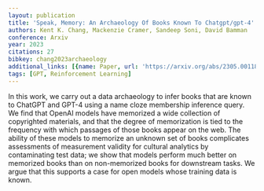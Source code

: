 ```yaml
---
layout: publication
title: 'Speak, Memory: An Archaeology Of Books Known To Chatgpt/gpt-4'
authors: Kent K. Chang, Mackenzie Cramer, Sandeep Soni, David Bamman
conference: Arxiv
year: 2023
citations: 27
bibkey: chang2023archaeology
additional_links: [{name: Paper, url: 'https://arxiv.org/abs/2305.00118'}]
tags: [GPT, Reinforcement Learning]
---
```

In this work, we carry out a data archaeology to infer books that are known
to ChatGPT and GPT-4 using a name cloze membership inference query. We find
that OpenAI models have memorized a wide collection of copyrighted materials,
and that the degree of memorization is tied to the frequency with which
passages of those books appear on the web. The ability of these models to
memorize an unknown set of books complicates assessments of measurement
validity for cultural analytics by contaminating test data; we show that models
perform much better on memorized books than on non-memorized books for
downstream tasks. We argue that this supports a case for open models whose
training data is known.